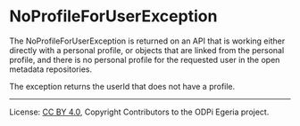 <!-- SPDX-License-Identifier: CC-BY-4.0 -->
<!-- Copyright Contributors to the ODPi Egeria project. -->


# NoProfileForUserException

The NoProfileForUserException is returned on an API that
is working either directly with a personal profile, or
objects that are linked from the personal profile,
and there is no personal profile for the requested user
in the open metadata repositories.

The exception returns the userId that does not have a profile.

----
License: [CC BY 4.0](https://creativecommons.org/licenses/by/4.0/),
Copyright Contributors to the ODPi Egeria project.